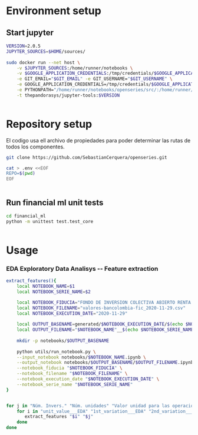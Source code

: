 # Environment setup

## Start jupyter

<!-- #region -->
```bash
VERSION=2.0.5
JUPYTER_SOURCES=$HOME/sources/
 
sudo docker run --net host \
    -v $JUPYTER_SOURCES:/home/runner/notebooks \
    -v $GOOGLE_APPLICATION_CREDENTIALS:/tmp/credentials/$GOOGLE_APPLICATION_SERVICEFILE \
    -e GIT_EMAIL="$GIT_EMAIL" -e GIT_USERNAME="$GIT_USERNAME" \
    -e GOOGLE_APPLICATION_CREDENTIALS=/tmp/credentials/$GOOGLE_APPLICATION_SERVICEFILE \
    -e PYTHONPATH="/home/runner/notebooks/openseries/src/:/home/runner/notebooks/openseries/financial_ml/" \
    -t thepandorasys/jupyter-tools:$VERSION
```
<!-- #endregion -->

```python

```

# Repository setup

El codigo usa ell archivo de propiedades para poder determinar las rutas de todos los componentes.

<!-- #region -->
```bash
git clone https://github.com/SebastianCerquera/openseries.git

cat > .env <<EOF
REPO=$(pwd)
EOF
```
<!-- #endregion -->

```python

```

## Run financial ml unit tests


<!-- #region -->
```bash
cd financial_ml
python -m unittest test.test_core
```
<!-- #endregion -->

```python

```

# Usage

<!-- #region -->
### EDA Exploratory Data Analisys -- Feature extraction

```bash
extract_features(){
    local NOTEBOOK_NAME=$1
    local NOTEBOOK_SERIE_NAME=$2

    local NOTEBOOK_FIDUCIA="FONDO DE INVERSION COLECTIVA ABIERTO RENTA ALTA CONVICCION"
    local NOTEBOOK_FILENAME="valores-bancolombia-fic_2020-11-29.csv"
    local NOTEBOOK_EXECUTION_DATE="2020-11-29"
         
    local OUTPUT_BASENAME=generated/$NOTEBOOK_EXECUTION_DATE/$(echo $NOTEBOOK_FIDUCIA |  perl -ne 's/ /_/g && print $_')/
    local OUTPUT_FILENAME="$NOTEBOOK_NAME"__$(echo $NOTEBOOK_SERIE_NAME | perl -ne 's/ /_/g; s/\.//g; s/á/a/g; s/é/e/g; s/í/i/g; s/ó/o/g; s/ú/u/g; print $_')
     
    mkdir -p notebooks/$OUTPUT_BASENAME
                                                                                       
    python utils/run_notebook.py \
    --input_notebook notebooks/$NOTEBOOK_NAME.ipynb \
    --output_notebook notebooks/$OUTPUT_BASENAME/$OUTPUT_FILENAME.ipynb \
    --notebook_fiducia "$NOTEBOOK_FIDUCIA" \
    --notebook_filename "$NOTEBOOK_FILENAME" \
    --notebook_execution_date "$NOTEBOOK_EXECUTION_DATE" \
    --notebook_serie_name "$NOTEBOOK_SERIE_NAME"
}


for j in "Núm. Invers." "Núm. unidades" "Valor unidad para las operaciones del día t" "Valor fondo al cierre del día t"; do
    for i in "unit_value___EDA" "1st_variation___EDA" "2nd_variation___EDA"; do
       extract_features "$i" "$j"
    done
done
```
<!-- #endregion -->

```python

```
